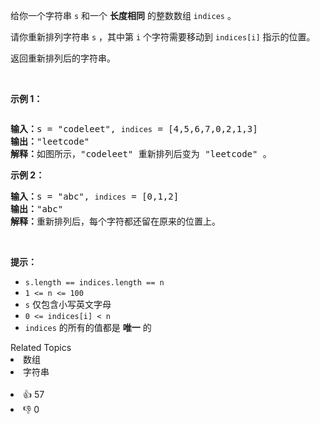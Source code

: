 <p>给你一个字符串 <code>s</code> 和一个 <strong>长度相同</strong> 的整数数组 <code>indices</code> 。</p>

<p>请你重新排列字符串 <code>s</code> ，其中第 <code>i</code> 个字符需要移动到 <code>indices[i]</code> 指示的位置。</p>

<p>返回重新排列后的字符串。</p>

<p>&nbsp;</p>

<p><strong>示例 1：</strong></p>

<p><img alt="" src="https://assets.leetcode-cn.com/aliyun-lc-upload/uploads/2020/07/26/q1.jpg" /></p>

<pre>
<strong>输入：</strong>s = "codeleet", <span><code>indices</code></span> = [4,5,6,7,0,2,1,3]
<strong>输出：</strong>"leetcode"
<strong>解释：</strong>如图所示，"codeleet" 重新排列后变为 "leetcode" 。
</pre>

<p><strong>示例 2：</strong></p>

<pre>
<strong>输入：</strong>s = "abc", <span><code>indices</code></span> = [0,1,2]
<strong>输出：</strong>"abc"
<strong>解释：</strong>重新排列后，每个字符都还留在原来的位置上。
</pre>

<p>&nbsp;</p>

<p><strong>提示：</strong></p>

<ul> 
 <li><code>s.length == indices.length == n</code></li> 
 <li><code>1 &lt;= n &lt;= 100</code></li> 
 <li><code>s</code> 仅包含小写英文字母</li> 
 <li><code>0 &lt;= indices[i] &lt;&nbsp;n</code></li> 
 <li><code>indices</code> 的所有的值都是 <strong>唯一</strong> 的</li> 
</ul>

<div><div>Related Topics</div><div><li>数组</li><li>字符串</li></div></div><br><div><li>👍 57</li><li>👎 0</li></div>